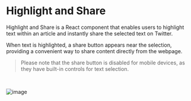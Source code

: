 # Highlight and Share

Highlight and Share is a React component that enables users to highlight text within an article and instantly share the selected text on Twitter.

When text is highlighted, a share button appears near the selection, providing a convenient way to share content directly from the webpage.

> Please note that the share button is disabled for mobile devices, as they have built-in controls for text selection.

<br>

![image](https://github.com/azlibdar/r-highlight-and-share/assets/121456353/46a6bfdd-dc5d-4005-bddf-7cfaefbd46fa)

